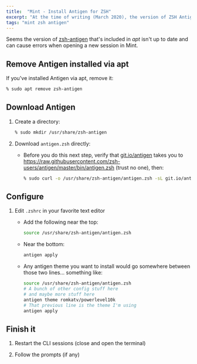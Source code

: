 ```yaml
---
title:  "Mint - Install Antigen for ZSH"
excerpt: "At the time of writing (March 2020), the version of ZSH Antigen included in Mint's apt was not up-to-date, here's how to install it directly."
tags: "mint zsh antigen"
---
```


Seems the version of [zsh-antigen](https://github.com/zsh-users/antigen) that's included in _apt_ isn't up to date and can cause errors when opening a new session in Mint.

## Remove Antigen installed via apt

If you've installed Antigen via apt, remove it:

```zsh
% sudo apt remove zsh-antigen
```

## Download Antigen

1. Create a directory:

    ```zsh
    % sudo mkdir /usr/share/zsh-antigen
    ```

1. Download `antigen.zsh` directly:

    - Before you do this next step, verify that [git.io/antigen](git.io/antigen) takes you to https://raw.githubusercontent.com/zsh-users/antigen/master/bin/antigen.zsh (trust no one), then:

        ```bash
        % sudo curl -o /usr/share/zsh-antigen/antigen.zsh -sL git.io/antigen
        ```

## Configure

1. Edit `.zshrc` in your favorite text editor
    - Add the following near the top:

        ```zsh
        source /usr/share/zsh-antigen/antigen.zsh
        ```
    - Near the bottom:

        ```zsh
        antigen apply
        ```

    - Any antigen theme you want to install would go somewhere between those two lines... something like:

        ```zsh
        source /usr/share/zsh-antigen/antigen.zsh
        # A bunch of other config stuff here
        # and maybe more stuff here
        antigen theme romkatv/powerlevel10k
        # That previous line is the theme I'm using
        antigen apply
        ```

## Finish it

1. Restart the CLI sessions (close and open the terminal)

1. Follow the prompts (if any)